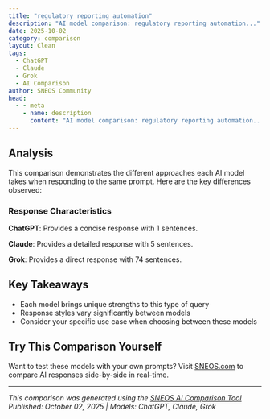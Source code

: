 ```yaml
---
title: "regulatory reporting automation"
description: "AI model comparison: regulatory reporting automation..."
date: 2025-10-02
category: comparison
layout: Clean
tags:
  - ChatGPT
  - Claude
  - Grok
  - AI Comparison
author: SNEOS Community
head:
  - - meta
    - name: description
      content: "AI model comparison: regulatory reporting automation..."
---
```


<ChatComparison
  title="regulatory reporting automation"
  prompt="regulatory reporting automation"
  :responses='{
    "ChatGPT": "Regulatory reporting automation refers to the use of technology and software solutions to streamline and improve the process of reporting compliance with legal and regulatory requirements. This can be particularly relevant in industries such as finance, healthcare, telecommunications, and pharmaceuticals, where adherence to regulations is crucial to operate legally and avoid penalties.\n\nHere are key aspects of regulatory reporting automation:\n\n### 1. **Purpose and Benefits:**\n   - **Accuracy:** Automation reduces human errors in data entry and calculations.\n   - **Efficiency:** Speeds up the reporting process, allowing businesses to submit reports more quickly.\n   - **Consistency:** Ensures that reports are generated in a standard format and adhere to regulatory guidelines.\n   - **Cost Reduction:** Minimizes manual labor and helps allocate resources more effectively.\n   - **Real-time Data:** Automation can provide continuous monitoring, enabling real-time reporting and compliance checking.\n\n### 2. **Key Technologies Involved:**\n   - **Data Integration:** Tools that combine data from various sources to ensure comprehensive reports.\n   - **Business Intelligence (BI):** Analytical tools to gain insights from data that can inform reporting.\n   - **Robotic Process Automation (RPA):** Software robots that handle repetitive tasks such as data gathering and report generation.\n   - **Machine Learning and AI:** Advanced technologies that can predict compliance issues and automate risk assessments.\n   - **Reporting Software:** Specialized platforms that provide templates and guidance for regulatory reporting.\n\n### 3. **Common Use Cases:**\n   - **Financial Institutions:** Automating compliance reports for regulations like Basel III, MiFID II, and the Dodd-Frank Act.\n   - **Healthcare Organizations:** Automating reports related to HIPAA compliance, clinical trials, and more.\n   - **Telecommunications:** Managing reports for compliance with FCC regulations.\n   - **Pharmaceutical Companies:** Ensuring adherence to FDA regulations through automated reports.\n\n### 4. **Challenges to Consider:**\n   - **Data Quality:** Ensuring that the data being used is accurate and up-to-date is critical.\n   - **Regulatory Changes:** Keeping the reporting systems updated in response to changing regulations.\n   - **Integration with Existing Systems:** Ensuring new automation tools fit well with the legacy systems in use.\n   - **Change Management:** Training staff and managing the transition to automated systems.\n\n### 5. **Implementation Steps:**\n   - **Assessment:** Identify the specific regulatory requirements and current reporting processes.\n   - **Technology Selection:** Choose the right automation tools that fit the organization’s needs.\n   - **Data Governance:** Establish protocols for data quality, security, and management.\n   - **Pilot Testing:** Run a pilot program to evaluate the effectiveness of the automation tools.\n   - **Full Deployment:** Implement the automation solution across the organization.\n   - **Monitoring and Adjustment:** Continuously monitor the process and make adjustments as necessary.\n\n### Conclusion:\nRegulatory reporting automation can significantly enhance an organization&#39;s ability to comply with legal requirements while minimizing risks and maximizing efficiency. By leveraging the right technologies and practices, companies can create streamlined processes that keep pace with evolving regulations.",
    "Claude": "# Regulatory Reporting Automation\n\n## Overview\nRegulatory reporting automation involves using technology to streamline, standardize, and accelerate the process of preparing and submitting mandatory reports to regulatory bodies across various industries.\n\n## Key Benefits\n\n### **Efficiency Gains**\n- Reduced manual effort and processing time\n- Faster report generation and submission\n- Elimination of repetitive tasks\n\n### **Accuracy Improvements**\n- Minimized human errors\n- Consistent data validation rules\n- Automated reconciliation processes\n\n### **Cost Reduction**\n- Lower operational costs\n- Reduced need for manual resources\n- Decreased compliance penalties\n\n### **Enhanced Compliance**\n- Real-time monitoring and alerts\n- Audit trails and documentation\n- Standardized processes across regulations\n\n## Core Components\n\n### **Data Management**\n- **Data Collection**: Automated extraction from multiple sources\n- **Data Quality**: Validation, cleansing, and standardization\n- **Data Lineage**: Complete traceability of data sources\n\n### **Process Automation**\n- **Workflow Management**: Automated approval processes\n- **Scheduling**: Automatic report generation and submission\n- **Exception Handling**: Automated alerts for anomalies\n\n### **Reporting Engine**\n- **Template Management**: Standardized report formats\n- **Multi-format Output**: PDF, XML, Excel, regulatory formats\n- **Version Control**: Template and report versioning\n\n## Implementation Technologies\n\n### **Robotic Process Automation (RPA)**\n- Automates repetitive, rule-based tasks\n- Integrates with existing systems\n- Popular tools: UiPath, Blue Prism, Automation Anywhere\n\n### **Data Integration Platforms**\n- ETL/ELT processes\n- Real-time data streaming\n- Tools: Informatica, Talend, Microsoft SSIS\n\n### **Business Intelligence \u0026 Analytics**\n- Data visualization and analysis\n- Automated report generation\n- Platforms: Tableau, Power BI, QlikView\n\n### **Cloud Solutions**\n- Scalable infrastructure\n- Reduced IT overhead\n- Platforms: AWS, Azure, Google Cloud\n\n## Industry Applications\n\n### **Financial Services**\n- **Banking**: Basel III, CCAR, Liquidity reporting\n- **Insurance**: Solvency II, NAIC reporting\n- **Securities**: MiFID II, EMIR, Dodd-Frank\n\n### **Healthcare**\n- FDA submissions\n- Clinical trial reporting\n- Adverse event reporting\n\n### **Energy \u0026 Utilities**\n- Environmental compliance\n- Safety incident reporting\n- Grid reliability reports\n\n### **Manufacturing**\n- Environmental impact reports\n- Safety compliance\n- Quality assurance documentation\n\n## Implementation Best Practices\n\n### **1. Assessment \u0026 Planning**\n- Map current reporting processes\n- Identify automation opportunities\n- Define success metrics\n\n### **2. Data Governance**\n- Establish data quality standards\n- Implement master data management\n- Create data dictionary and lineage\n\n### **3. Phased Implementation**\n- Start with high-volume, routine reports\n- Gradually expand to complex reporting\n- Pilot testing before full deployment\n\n### **4. Change Management**\n- Train staff on new processes\n- Establish clear roles and responsibilities\n- Create documentation and procedures\n\n## Common Challenges\n\n### **Technical Challenges**\n- Data integration complexity\n- Legacy system limitations\n- Scalability requirements\n\n### **Regulatory Challenges**\n- Changing regulatory requirements\n- Multiple jurisdiction compliance\n- Audit and validation requirements\n\n### **Organizational Challenges**\n- Resistance to change\n- Skills gap\n- Resource allocation\n\n## Solution Architecture\n\n\u0060\u0060\u0060\n\u250C\u2500\u2500\u2500\u2500\u2500\u2500\u2500\u2500\u2500\u2500\u2500\u2500\u2500\u2500\u2500\u2500\u2500\u2510    \u250C\u2500\u2500\u2500\u2500\u2500\u2500\u2500\u2500\u2500\u2500\u2500\u2500\u2500\u2500\u2500\u2500\u2500\u2500\u2510    \u250C\u2500\u2500\u2500\u2500\u2500\u2500\u2500\u2500\u2500\u2500\u2500\u2500\u2500\u2500\u2500\u2500\u2500\u2510\n\u2502   Data Sources  \u2502\u2500\u2500\u2500\u25B6\u2502  Data Integration\u2502\u2500\u2500\u2500\u25B6\u2502  Data Warehouse \u2502\n\u2502                 \u2502    \u2502     Platform     \u2502    \u2502                 \u2502\n\u2514\u2500\u2500\u2500\u2500\u2500\u2500\u2500\u2500\u2500\u2500\u2500\u2500\u2500\u2500\u2500\u2500\u2500\u2518    \u2514\u2500\u2500\u2500\u2500\u2500\u2500\u2500\u2500\u2500\u2500\u2500\u2500\u2500\u2500\u2500\u2500\u2500\u2500\u2518    \u2514\u2500\u2500\u2500\u2500\u2500\u2500\u2500\u2500\u2500\u2500\u2500\u2500\u2500\u2500\u2500\u2500\u2500\u2518\n                                                         \u2502\n\u250C\u2500\u2500\u2500\u2500\u2500\u2500\u2500\u2500\u2500\u2500\u2500\u2500\u2500\u2500\u2500\u2500\u2500\u2510    \u250C\u2500\u2500\u2500\u2500\u2500\u2500\u2500\u2500\u2500\u2500\u2500\u2500\u2500\u2500\u2500\u2500\u2500\u2500\u2510             \u2502\n\u2502   Regulators    \u2502\u25C0\u2500\u2500\u2500\u2502 Report Delivery  \u2502             \u2502\n\u2502                 \u2502    \u2502    Platform      \u2502             \u2502\n\u2514\u2500\u2500\u2500\u2500\u2500\u2500\u2500\u2500\u2500\u2500\u2500\u2500\u2500\u2500\u2500\u2500\u2500\u2518    \u2514\u2500\u2500\u2500\u2500\u2500\u2500\u2500\u2500\u2500\u2500\u2500\u2500\u2500\u2500\u2500\u2500\u2500\u2500\u2518             \u2502\n                                  \u25B2                      \u2502\n                                  \u2502                      \u25BC\n\u250C\u2500\u2500\u2500\u2500\u2500\u2500\u2500\u2500\u2500\u2500\u2500\u2500\u2500\u2500\u2500\u2500\u2500\u2510    \u250C\u2500\u2500\u2500\u2500\u2500\u2500\u2500\u2500\u2500\u2500\u2500\u2500\u2500\u2500\u2500\u2500\u2500\u2500\u2510    ",
    "Grok": "Regulatory reporting automation refers to the use of technology and software solutions to streamline and automate the process of preparing, generating, and submitting regulatory reports to relevant authorities. Regulatory reporting is a critical function for organizations, especially in industries like finance, banking, insurance, healthcare, and energy, where compliance with government and industry regulations is mandatory. Automation helps reduce manual effort, minimize errors, enhance accuracy, and ensure timely submissions, while also lowering operational costs.\n\n### Key Aspects of Regulatory Reporting Automation\n\n1. **What is Regulatory Reporting?**\n   - Regulatory reporting involves collecting, analyzing, and submitting data to regulatory bodies (e.g., central banks, financial authorities like SEC, FCA, or ESMA, or healthcare regulators) to demonstrate compliance with laws, standards, and policies.\n   - Examples include Anti-Money Laundering (AML) reports, Know Your Customer (KYC) compliance, Basel III reports, MiFID II, GDPR data protection reports, and more.\n\n2. **Why Automate Regulatory Reporting?**\n   - **Accuracy and Quality:** Automation reduces human errors in data entry, calculations, and formatting.\n   - **Efficiency:** Automates repetitive tasks like data collection, aggregation, and formatting, saving time and resources.\n   - **Timeliness:** Ensures deadlines are met by streamlining workflows and providing reminders or automated submissions.\n   - **Cost Reduction:** Reduces the need for manual labor and mitigates the risk of penalties due to non-compliance.\n   - **Scalability:** Handles increasing data volumes and regulatory changes more effectively than manual processes.\n   - **Auditability:** Provides a clear, traceable process with logs and version control for transparency during audits.\n\n3. **Key Features of Regulatory Reporting Automation Tools**\n   - **Data Integration:** Aggregates data from multiple sources (databases, ERP systems, CRM, spreadsheets) into a unified system.\n   - **Workflow Management:** Automates processes like data validation, report generation, and submission.\n   - **Regulatory Templates:** Pre-built templates for specific regulations to ensure compliance with formatting and content requirements.\n   - **Real-Time Monitoring:** Tracks changes in data and regulations to ensure up-to-date reporting.\n   - **Audit Trails:** Maintains records of data changes, submissions, and approvals for accountability.\n   - **Analytics and Dashboards:** Provides insights into compliance status and performance metrics.\n\n4. **Technologies Used in Automation**\n   - **Robotic Process Automation (RPA):** Automates repetitive tasks like data entry and report formatting.\n   - **Artificial Intelligence (AI) and Machine Learning (ML):** Identifies patterns, predicts potential compliance issues, and improves data quality.\n   - **Blockchain:** Enhances data integrity and security for reporting in certain industries.\n   - **Cloud Computing:** Provides scalable infrastructure for data storage and processing.\n   - **ETL (Extract, Transform, Load) Tools:** Facilitates data extraction from various sources and transformation for reporting needs.\n   - **APIs:** Enable seamless integration between systems and regulatory submission portals.\n\n5. **Benefits of Regulatory Reporting Automation**\n   - Improved compliance with evolving regulations.\n   - Enhanced data governance and security.\n   - Reduced risk of fines or penalties due to late or incorrect submissions.\n   - Better resource allocation by freeing staff from manual tasks.\n   - Greater adaptability to new or changing regulatory requirements.\n\n6. **Challenges in Implementing Automation**\n   - **Initial Investment:** High costs for software, infrastructure, and training.\n   - **Data Quality Issues:** Automation depends on accurate and consistent input data; poor data quality can lead to errors.\n   - **Regulatory Complexity:** Frequent changes in regulations may require constant updates to automation systems.\n   - **Integration:** Difficulty in integrating with legacy systems or disparate data sources.\n   - **Cybersecurity Risks:** Automated systems may be vulnerable to data breaches or cyberattacks.\n\n7. **Popular Tools and Platforms for Regulatory Reporting Automation**\n   - **AxiomSL:** A leading platform for financial regulatory reporting (e.g., Basel, IFRS 9, FATCA).\n   - **Wolters Kluwer (OneSumX):** Offers solutions for risk management and regulatory compliance.\n   - **SAP Regulatory Reporting:** Provides tools for financial and compliance reporting.\n   - **IBM OpenPages:** Focuses on governance, risk, and compliance (GRC) automation.\n   - **MetricStream:** A GRC platform with regulatory reporting capabilities.\n   - **Power BI and Tableau:** Used for data visualization and reporting dashboards.\n   - **UiPath and Automation Anywhere:** RPA tools for automating repetitive reporting tasks.\n\n8. **Steps to Implement Regulatory Reporting Automation**\n   - **Assess Needs:** Identify regulatory requirements and reporting pain points.\n   - **Select Technology:** Choose appropriate tools based on industry, scale, and budget.\n   - **Data Mapping:** Ensure data sources are accessible and standardized for integration.\n   - **Pilot Testing:** Implement automation on a small scale to identify issues.\n   - **Training:** Educate staff on using the new systems and interpreting outputs.\n   - **Monitor and Update:** Continuously monitor performance and update systems to accommodate regulatory changes.\n\n9. **Industry Use Cases**\n   - **Banking and Finance:** Automating Basel III reporting, stress testing, and AML/KYC compliance.\n   - **Insurance:** Streamlining Solvency II and IFRS 17 reporting.\n   - **Healthcare:** Automating HIPAA compliance and clinical trial data submissions.\n   - **Energy and Utilities:** Managing emissions and sustainability reporting under environmental regulations.\n\n### Future of Regulatory Reporting Automation\n- **RegTech Growth:** The rise of Regulatory Technology (RegTech) startups is driving innovation in automation solutions tailored to specific compliance needs.\n- **AI-Driven Insights:** Advanced AI will predict regulatory risks and suggest remediation before issues arise.\n- **Global Standardization:** Efforts to standardize reporting formats (e.g., XBRL) will make automation easier across jurisdictions.\n- **Real-Time Reporting:** Regulators are increasingly demanding real-time data submissions, pushing automation tools to adapt.\n\nBy adopting regulatory reporting automation, organizations can not only ensure compliance but also gain a competitive edge through operational efficiency and improved risk management. If you\u0027re looking to implement such a system, start by evaluating your specific regulatory obligations and exploring tools that align with your industry\u0027s needs. Would you like more information on a specific tool, industry, or implementation process?"
  }'
  published-date="09:23"
/>

## Analysis

This comparison demonstrates the different approaches each AI model takes when responding to the same prompt. Here are the key differences observed:

### Response Characteristics

**ChatGPT**: Provides a concise response with 1 sentences. 

**Claude**: Provides a detailed response with 5 sentences. 

**Grok**: Provides a direct response with 74 sentences. 

## Key Takeaways

- Each model brings unique strengths to this type of query
- Response styles vary significantly between models
- Consider your specific use case when choosing between these models

## Try This Comparison Yourself

Want to test these models with your own prompts? Visit [SNEOS.com](https://sneos.com) to compare AI responses side-by-side in real-time.

---

*This comparison was generated using the [SNEOS AI Comparison Tool](https://sneos.com)*
*Published: October 02, 2025 | Models: ChatGPT, Claude, Grok*
